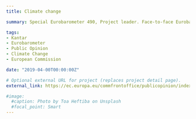 ```yaml
---
title: Climate change

summary: Special Eurobarometer 490, Project leader. Face-to-face Eurobarometer study conducted among the 28 EU Member States. Robin managed the implementation of the study, and worked on the reporting and presentation of data.

tags:
- Kantar
- Eurobarometer
- Public Opinion
- Climate Change
- European Commission

date: "2019-04-00T00:00:00Z"

# Optional external URL for project (replaces project detail page).
external_link: https://ec.europa.eu/commfrontoffice/publicopinion/index.cfm/Survey/getSurveyDetail/instruments/SPECIAL/surveyKy/2212

#image:
  #caption: Photo by Toa Heftiba on Unsplash
  #focal_point: Smart
---
```

